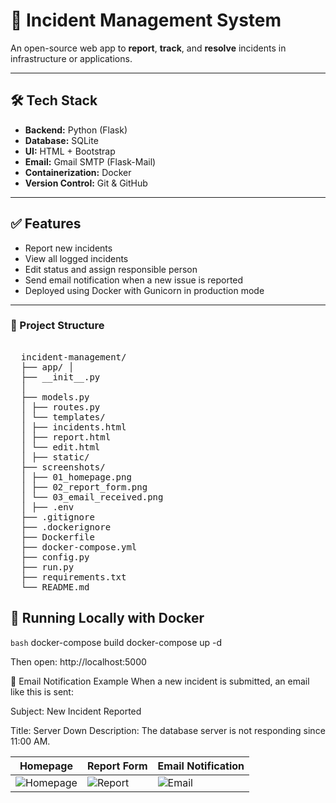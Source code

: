 # 🚨 Incident Management System

An open-source web app to **report**, **track**, and **resolve** incidents in infrastructure or applications.

---

## 🛠 Tech Stack

- **Backend:** Python (Flask)
- **Database:** SQLite
- **UI:** HTML + Bootstrap
- **Email:** Gmail SMTP (Flask-Mail)
- **Containerization:** Docker
- **Version Control:** Git & GitHub

---

## ✅ Features

- Report new incidents
- View all logged incidents
- Edit status and assign responsible person
- Send email notification when a new issue is reported
- Deployed using Docker with Gunicorn in production mode

---

### 📁 Project Structure

<pre> 
  incident-management/ 
  ├── app/ │ 
  ├── __init__.py 
  │ 
  ├── models.py 
  │ ├── routes.py 
  │ └── templates/ 
  │ ├── incidents.html 
  │ ├── report.html 
  │ └── edit.html 
  │ ├── static/ 
  ├── screenshots/ 
  │ ├── 01_homepage.png 
  │ ├── 02_report_form.png 
  │ └── 03_email_received.png 
  │ ├── .env 
  ├── .gitignore 
  ├── .dockerignore 
  ├── Dockerfile 
  ├── docker-compose.yml 
  ├── config.py 
  ├── run.py 
  ├── requirements.txt 
  └── README.md 
</pre>

## 🚀 Running Locally with Docker

```bash```
docker-compose build
docker-compose up -d

Then open: http://localhost:5000

📧 Email Notification Example
When a new incident is submitted, an email like this is sent:

Subject: New Incident Reported

Title: Server Down
Description: The database server is not responding since 11:00 AM.

| Homepage                                 | Report Form                               | Email Notification                          |
| ---------------------------------------- | ----------------------------------------- | ------------------------------------------- |
| ![Homepage](screenshots/01_homepage.png) | ![Report](screenshots/02_report_form.png) | ![Email](screenshots/03_email_received.png) |



